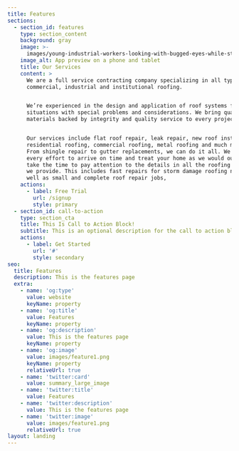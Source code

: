 ```yaml
---
title: Features
sections:
  - section_id: features
    type: section_content
    background: gray
    image: >-
      images/young-industrial-workers-looking-with-bugged-eyes-while-standing-against-yellow-blank-wall-handsome-professional-roofer-protective-mask-holding-electric-drill-having-kit-instruments.jpg
    image_alt: App preview on a phone and tablet
    title: Our Services
    content: >
      We are a full service contracting company specializing in all types of
      commercial, industrial and institutional roofing.


      We’re experienced in the design and application of roof systems for
      situations with special problems and considerations. We bring quality
      materials backed by integrity and quality service to every project.


      Our services include flat roof repair, leak repair, new roof installation,
      residential roofing, commercial roofing, metal roofing and much much more.
      From shingle repair to gutter replacements, we can do it all. We will make
      every effort to arrive on time and treat your home as we would our own. We
      take the time to pay attention to the details in all the roofing services
      we provide. This includes fast repairs for storm damage roofing needs as
      well as small and complete roof repair jobs,
    actions:
      - label: Free Trial
        url: /signup
        style: primary
  - section_id: call-to-action
    type: section_cta
    title: This Is Call to Action Block!
    subtitle: This is an optional description for the call to action block.
    actions:
      - label: Get Started
        url: '#'
        style: secondary
seo:
  title: Features
  description: This is the features page
  extra:
    - name: 'og:type'
      value: website
      keyName: property
    - name: 'og:title'
      value: Features
      keyName: property
    - name: 'og:description'
      value: This is the features page
      keyName: property
    - name: 'og:image'
      value: images/feature1.png
      keyName: property
      relativeUrl: true
    - name: 'twitter:card'
      value: summary_large_image
    - name: 'twitter:title'
      value: Features
    - name: 'twitter:description'
      value: This is the features page
    - name: 'twitter:image'
      value: images/feature1.png
      relativeUrl: true
layout: landing
---
```

